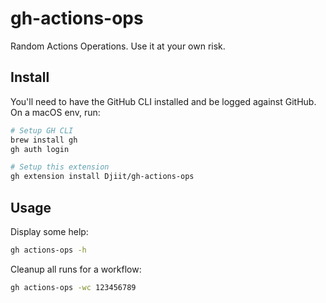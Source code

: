 # gh-actions-ops

Random Actions Operations. Use it at your own risk.

## Install

You'll need to have the GitHub CLI installed and be logged against GitHub. On a macOS env, run:

```sh
# Setup GH CLI
brew install gh
gh auth login

# Setup this extension
gh extension install Djiit/gh-actions-ops
```

## Usage

Display some help: 

```sh
gh actions-ops -h
```

Cleanup all runs for a workflow:
```sh
gh actions-ops -wc 123456789
```
